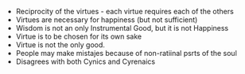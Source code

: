 - Reciprocity of the virtues - each virtue requires each of the others 
- Virtues are necessary for happiness (but not sufficient)
- Wisdom is not an only Instrumental Good, but it is not Happiness
- Virtue is to be chosen for its own sake 
- Virtue is not the only good.
- People may make mistajes because of non-ratiinal psrts of the soul
- Disagrees with both Cynics and Cyrenaics